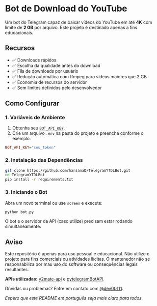 # Bot de Download do YouTube

Um bot do Telegram capaz de baixar vídeos do YouTube em até **4K** com limite de **2 GB** por arquivo. Este projeto é destinado apenas a fins educacionais.

## Recursos
- ✅ Downloads rápidos
- ✅ Escolha da qualidade antes do download
- ✅ Fila de downloads por usuário
- ✅ Redução automática com ffmpeg para vídeos maiores que 2 GB
- ✅ Economia de recursos do servidor
- ✅ Sem limites definidos pelo desenvolvedor

## Como Configurar

### 1. Variáveis de Ambiente
1. Obtenha seu [`BOT_API_KEY`](https://core.telegram.org/bots/tutorial#obtain-your-bot-token).
2. Crie um arquivo `.env` na pasta do projeto e preencha conforme o exemplo:

```ini
BOT_API_KEY="seu_token"
```

### 2. Instalação das Dependências
```bash
git clone https://github.com/hansanaD/TelegramYTDLBot.git
cd TelegramYTDLBot
pip install -r requirements.txt
```

### 3. Iniciando o Bot
Abra um novo terminal ou use `screen` e execute:

```bash
python bot.py
```

O bot e o servidor da API (caso utilize) precisam estar rodando simultaneamente.

## Aviso
Este repositório é apenas para uso pessoal e educacional. Não utilize o projeto para fins comerciais ou atividades ilícitas. O mantenedor não se responsabiliza por mau uso do software ou consequências legais resultantes.

**APIs utilizadas:** [y2mate-api](https://github.com/Simatwa/y2mate-api/) e [pytelegramBotAPI](https://github.com/eternnoir/pyTelegramBotAPI/).

Dúvidas ou problemas? Entre em contato com [@dev00111](https://t.me/dev00111).

_Espero que este README em português seja mais claro para todos._
